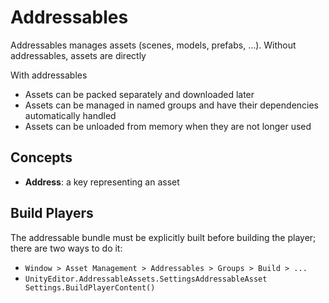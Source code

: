 # Addressables

Addressables manages assets (scenes, models, prefabs, ...). Without
addressables, assets are directly

With addressables

- Assets can be packed separately and downloaded later
- Assets can be managed in named groups and have their dependencies
  automatically handled
- Assets can be unloaded from memory when they are not longer used

## Concepts

- **Address**: a key representing an asset

## Build Players

The addressable bundle must be explicitly built before building the player;
there are two ways to do it:

- `Window > Asset Management > Addressables > Groups > Build > ...`
- `Unity​Editor.​Addressable​Assets.​SettingsAddressable​Asset​Settings.BuildPlayerContent()`
